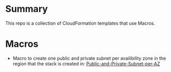 # Summary

This repo is a collection of CloudFormation templates that use Macros. 

# Macros

- Macro to create one public and private subnet per availibility zone in the region that the stack is created in: [Public-and-Private-Subnet-per-AZ](https://github.com/mike-mosher/Cloudformation-Macros/tree/master/Public-and-Private-Subnet-per-AZ)


